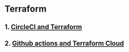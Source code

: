 # Terraform
## 1. [CircleCI and Terraform](https://github.com/hector6921/learn-terraform-circleci)
## 2. [Github actions and Terraform Cloud](https://github.com/hector6921/learn-terraform-github-actions)
